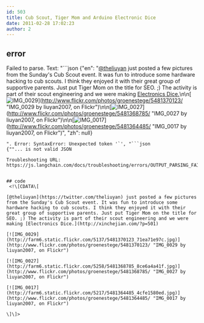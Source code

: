 ```yaml
---
id: 503
title: Cub Scout, Tiger Mom and Arduino Electronic Dice
date: 2011-02-28 17:02:23
author: 2
---
```

## error
Failed to parse. Text: "```json
{"en": "[@theliuyan](https://twitter.com/theliuyan) just posted a few pictures from the Sunday's Cub Scout event. It was fun to introduce some hardware hacking to cub scouts. I think they enjoyed it with their great group of supportive parents. Just put Tiger Mom on the title for SEO. ;) The activity is part of their scout engineering and we were making [Electronics Dice.](http://xinchejian.com/?p=501)\n\n[![IMG_0029](http://farm6.static.flickr.com/5137/5481370123_71ea71e97c.jpg)](http://www.flickr.com/photos/groenestege/5481370123/ \"IMG_0029 by liuyan2007, on Flickr\")\n\n[![IMG_0027](http://farm6.static.flickr.com/5258/5481368785_8ce6a4a41f.jpg)](http://www.flickr.com/photos/groenestege/5481368785/ \"IMG_0027 by liuyan2007, on Flickr\")\n\n[![IMG_0017](http://farm6.static.flickr.com/5217/5481364485_4cfe1580ed.jpg)](http://www.flickr.com/photos/groenestege/5481364485/ \"IMG_0017 by liuyan2007, on Flickr\")", "zh": null}
```
". Error: SyntaxError: Unexpected token '`', "```json
{""... is not valid JSON

Troubleshooting URL: https://js.langchain.com/docs/troubleshooting/errors/OUTPUT_PARSING_FAILURE/


## code
 <!\[CDATA\[

[@theliuyan](https://twitter.com/theliuyan) just posted a few pictures from the Sunday's Cub Scout event. It was fun to introduce some hardware hacking to cub scouts. I think they enjoyed it with their great group of supportive parents. Just put Tiger Mom on the title for SEO. ;) The activity is part of their scout engineering and we were making [Electronics Dice.](http://xinchejian.com/?p=501)

[![IMG_0029](http://farm6.static.flickr.com/5137/5481370123_71ea71e97c.jpg)](http://www.flickr.com/photos/groenestege/5481370123/ "IMG_0029 by liuyan2007, on Flickr")

[![IMG_0027](http://farm6.static.flickr.com/5258/5481368785_8ce6a4a41f.jpg)](http://www.flickr.com/photos/groenestege/5481368785/ "IMG_0027 by liuyan2007, on Flickr")

[![IMG_0017](http://farm6.static.flickr.com/5217/5481364485_4cfe1580ed.jpg)](http://www.flickr.com/photos/groenestege/5481364485/ "IMG_0017 by liuyan2007, on Flickr")

\]\]> 
